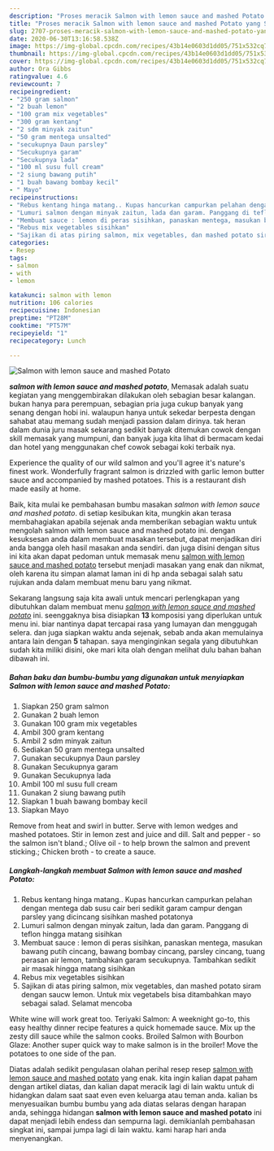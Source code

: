 ```yaml
---
description: "Proses meracik Salmon with lemon sauce and mashed Potato yang Sempurna"
title: "Proses meracik Salmon with lemon sauce and mashed Potato yang Sempurna"
slug: 2707-proses-meracik-salmon-with-lemon-sauce-and-mashed-potato-yang-sempurna
date: 2020-06-30T13:16:58.538Z
image: https://img-global.cpcdn.com/recipes/43b14e0603d1dd05/751x532cq70/salmon-with-lemon-sauce-and-mashed-potato-foto-resep-utama.jpg
thumbnail: https://img-global.cpcdn.com/recipes/43b14e0603d1dd05/751x532cq70/salmon-with-lemon-sauce-and-mashed-potato-foto-resep-utama.jpg
cover: https://img-global.cpcdn.com/recipes/43b14e0603d1dd05/751x532cq70/salmon-with-lemon-sauce-and-mashed-potato-foto-resep-utama.jpg
author: Ora Gibbs
ratingvalue: 4.6
reviewcount: 7
recipeingredient:
- "250 gram salmon"
- "2 buah lemon"
- "100 gram mix vegetables"
- "300 gram kentang"
- "2 sdm minyak zaitun"
- "50 gram mentega unsalted"
- "secukupnya Daun parsley"
- "Secukupnya garam"
- "Secukupnya lada"
- "100 ml susu full cream"
- "2 siung bawang putih"
- "1 buah bawang bombay kecil"
- " Mayo"
recipeinstructions:
- "Rebus kentang hinga matang.. Kupas hancurkan campurkan pelahan dengan mentega dab susu cair beri sedikit garam campur dengan parsley yang dicincang sisihkan mashed potatonya"
- "Lumuri salmon dengan minyak zaitun, lada dan garam. Panggang di teflon hingga matang sisihkan"
- "Membuat sauce : lemon di peras sisihkan, panaskan mentega, masukan bawang putih cincang, bawang bombay cincang, parsley cincang, tuang perasan air lemon, tambahkan garam secukupnya. Tambahkan sedikit air masak hingga matang sisihkan"
- "Rebus mix vegetables sisihkan"
- "Sajikan di atas piring salmon, mix vegetables, dan mashed potato siram dengan saucw lemon. Untuk mix vegetabels bisa ditambahkan mayo sebagai salad. Selamat mencoba"
categories:
- Resep
tags:
- salmon
- with
- lemon

katakunci: salmon with lemon 
nutrition: 106 calories
recipecuisine: Indonesian
preptime: "PT28M"
cooktime: "PT57M"
recipeyield: "1"
recipecategory: Lunch

---
```



![Salmon with lemon sauce and mashed Potato](https://img-global.cpcdn.com/recipes/43b14e0603d1dd05/751x532cq70/salmon-with-lemon-sauce-and-mashed-potato-foto-resep-utama.jpg)

<b><i>salmon with lemon sauce and mashed potato</i></b>, Memasak adalah suatu kegiatan yang menggembirakan dilakukan oleh sebagian besar kalangan. bukan hanya para perempuan, sebagian pria juga cukup banyak yang senang dengan hobi ini. walaupun hanya untuk sekedar berpesta dengan sahabat atau memang sudah menjadi passion dalam dirinya. tak heran dalam dunia juru masak sekarang sedikit banyak ditemukan cowok dengan skill memasak yang mumpuni, dan banyak juga kita lihat di bermacam kedai dan hotel yang menggunakan chef cowok sebagai koki terbaik nya.

Experience the quality of our wild salmon and you&#39;ll agree it&#39;s nature&#39;s finest work. Wonderfully fragrant salmon is drizzled with garlic lemon butter sauce and accompanied by mashed potatoes. This is a restaurant dish made easily at home.

Baik, kita mulai ke pembahasan bumbu masakan <i>salmon with lemon sauce and mashed potato</i>. di setiap kesibukan kita, mungkin akan terasa membahagiakan apabila sejenak anda memberikan sebagian waktu untuk mengolah salmon with lemon sauce and mashed potato ini. dengan kesuksesan anda dalam membuat masakan tersebut, dapat menjadikan diri anda bangga oleh hasil masakan anda sendiri. dan juga disini dengan situs ini kita akan dapat pedoman untuk memasak menu <u>salmon with lemon sauce and mashed potato</u> tersebut menjadi masakan yang enak dan nikmat, oleh karena itu simpan alamat laman ini di hp anda sebagai salah satu rujukan anda dalam membuat menu baru yang nikmat.


Sekarang langsung saja kita awali untuk mencari perlengkapan yang dibutuhkan dalam membuat menu <u><i>salmon with lemon sauce and mashed potato</i></u> ini. seenggaknya bisa disiapkan <b>13</b> komposisi yang diperlukan untuk menu ini. biar nantinya dapat tercapai rasa yang lumayan dan menggugah selera. dan juga siapkan waktu anda sejenak, sebab anda akan memulainya antara lain dengan <b>5</b> tahapan. saya menginginkan segala yang dibutuhkan sudah kita miliki disini, oke mari kita olah dengan melihat dulu bahan bahan dibawah ini.

<!--inarticleads1-->

##### Bahan baku dan bumbu-bumbu yang digunakan untuk menyiapkan Salmon with lemon sauce and mashed Potato:

1. Siapkan 250 gram salmon
1. Gunakan 2 buah lemon
1. Gunakan 100 gram mix vegetables
1. Ambil 300 gram kentang
1. Ambil 2 sdm minyak zaitun
1. Sediakan 50 gram mentega unsalted
1. Gunakan secukupnya Daun parsley
1. Gunakan Secukupnya garam
1. Gunakan Secukupnya lada
1. Ambil 100 ml susu full cream
1. Gunakan 2 siung bawang putih
1. Siapkan 1 buah bawang bombay kecil
1. Siapkan  Mayo


Remove from heat and swirl in butter. Serve with lemon wedges and mashed potatoes. Stir in lemon zest and juice and dill. Salt and pepper - so the salmon isn&#39;t bland.; Olive oil - to help brown the salmon and prevent sticking.; Chicken broth - to create a sauce. 

<!--inarticleads2-->

##### Langkah-langkah membuat Salmon with lemon sauce and mashed Potato:

1. Rebus kentang hinga matang.. Kupas hancurkan campurkan pelahan dengan mentega dab susu cair beri sedikit garam campur dengan parsley yang dicincang sisihkan mashed potatonya
1. Lumuri salmon dengan minyak zaitun, lada dan garam. Panggang di teflon hingga matang sisihkan
1. Membuat sauce : lemon di peras sisihkan, panaskan mentega, masukan bawang putih cincang, bawang bombay cincang, parsley cincang, tuang perasan air lemon, tambahkan garam secukupnya. Tambahkan sedikit air masak hingga matang sisihkan
1. Rebus mix vegetables sisihkan
1. Sajikan di atas piring salmon, mix vegetables, dan mashed potato siram dengan saucw lemon. Untuk mix vegetabels bisa ditambahkan mayo sebagai salad. Selamat mencoba


White wine will work great too. Teriyaki Salmon: A weeknight go-to, this easy healthy dinner recipe features a quick homemade sauce. Mix up the zesty dill sauce while the salmon cooks. Broiled Salmon with Bourbon Glaze: Another super quick way to make salmon is in the broiler! Move the potatoes to one side of the pan. 

Diatas adalah sedikit pengulasan olahan perihal resep resep <u>salmon with lemon sauce and mashed potato</u> yang enak. kita ingin kalian dapat paham dengan artikel diatas, dan kalian dapat meracik lagi di lain waktu untuk di hidangkan dalam saat saat even even keluarga atau teman anda. kalian bs menyesuaikan bumbu bumbu yang ada diatas selaras dengan harapan anda, sehingga hidangan <b>salmon with lemon sauce and mashed potato</b> ini dapat menjadi lebih endess dan sempurna lagi. demikianlah pembahasan singkat ini, sampai jumpa lagi di lain waktu. kami harap hari anda menyenangkan.
